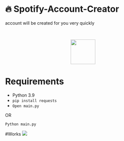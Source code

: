# 🔥 Spotify-Account-Creator
account will be created for you very quickly

<br />
<p align="center">
  <a href="https://github.com/GoldenStarq/Spotify-Account-Creator">
    <img src="https://i.imgur.com/jvGKiRi.gif" width="80" height="80">
  </a>

# Requirements
- Python 3.9
- `pip install requests`
- `Open main.py`

OR

```
Python main.py
```
#Works
<img src="https://i.imgur.com/4rVw4wS.gif"/>
